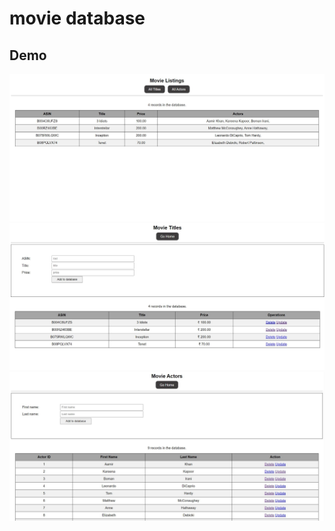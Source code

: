 # movie database

## Demo 
<img src="one.JPG" alt="Home Page">
<img src="two.JPG" alt="Title Page">
<img src="three.JPG" alt="Actors Page">
